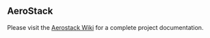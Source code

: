 
## AeroStack

Please visit the [Aerostack Wiki](https://github.com/Vision4UAV/Aerostack/wiki) for a complete project documentation.



